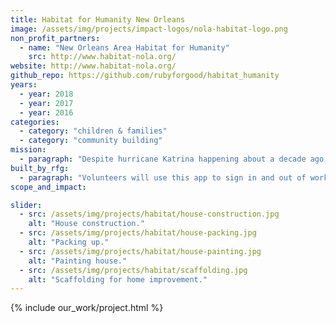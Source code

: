 ```yaml
---
title: Habitat for Humanity New Orleans
image: /assets/img/projects/impact-logos/nola-habitat-logo.png
non_profit_partners:
  - name: "New Orleans Area Habitat for Humanity"
    src: http://www.habitat-nola.org/
website: http://www.habitat-nola.org/
github_repo: https://github.com/rubyforgood/habitat_humanity
years:
  - year: 2018
  - year: 2017
  - year: 2016
categories:
  - category: "children & families"
  - category: "community building"
mission:
  - paragraph: "Despite hurricane Katrina happening about a decade ago, there are still a lot of displaced people in temporary residences who need somewhere to call home. The amazing people at Habitat for Humanity are trying to fix this with their work in New Orleans 9th ward (one of the hardest hit areas by Katrina) and with a recent grant they received their work is only going to move quicker. The problem is, one of the requirements of the grant is a stricter recording and reporting process of their 300 or so daily volunteers which is where we come in! Let's help them with the great work they are doing by making this process faster so they have more time for rebuilding people's lives."
built_by_rfg:
  - paragraph: "Volunteers will use this app to sign in and out of work sites by entering a touch-based signature on their smartphone. The technical details will be decided by the team as a group, but this JS widget for taking signatures is promising (try it on your phone): https://github.com/szimek/signature_pad"
scope_and_impact:

slider:
  - src: /assets/img/projects/habitat/house-construction.jpg
    alt: "House construction."
  - src: /assets/img/projects/habitat/house-packing.jpg
    alt: "Packing up."
  - src: /assets/img/projects/habitat/house-painting.jpg
    alt: "Painting house."
  - src: /assets/img/projects/habitat/scaffolding.jpg
    alt: "Scaffolding for home improvement."
---
```


{% include our_work/project.html %}
